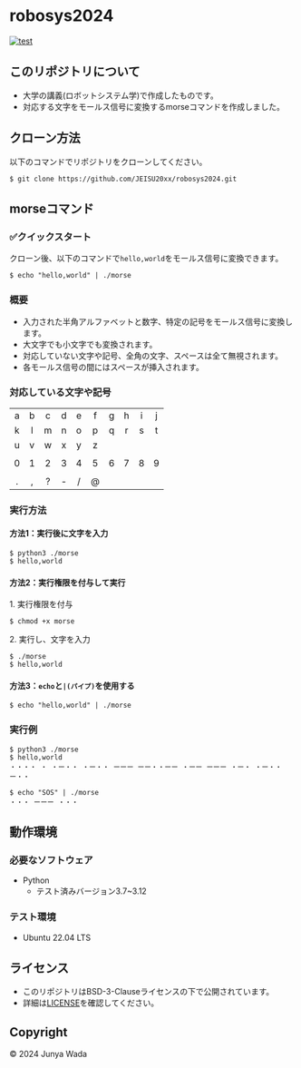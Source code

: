 # robosys2024
[![test](https://github.com/JEISU20xx/robosys2024/actions/workflows/test.yml/badge.svg)](https://github.com/JEISU20xx/robosys2024/actions/workflows/test.yml)

## このリポジトリについて
- 大学の講義(ロボットシステム学)で作成したものです。
- 対応する文字をモールス信号に変換するmorseコマンドを作成しました。

## クローン方法  
以下のコマンドでリポジトリをクローンしてください。
```
$ git clone https://github.com/JEISU20xx/robosys2024.git
```

## morseコマンド
### ✅️クイックスタート   
クローン後、以下のコマンドで`hello,world`をモールス信号に変換できます。
```
$ echo "hello,world" | ./morse
```
### 概要
 - 入力された半角アルファベットと数字、特定の記号をモールス信号に変換します。
 - 大文字でも小文字でも変換されます。
 - 対応していない文字や記号、全角の文字、スペースは全て無視されます。
 - 各モールス信号の間にはスペースが挿入されます。

### 対応している文字や記号
|     |     |     |     |     |     |     |     |     |     |
|:---:|:---:|:---:|:---:|:---:|:---:|:---:|:---:|:---:|:---:|
|a    |b    |c    |d    |e    |f    |g    |h    |i    |j    |
|k    |l    |m    |n    |o    |p    |q    |r    |s    |t    |
|u    |v    |w    |x    |y    |z    |     |     |     |     |
|     |     |     |     |     |     |     |     |     |     |
|0    |1    |2    |3    |4    |5    |6    |7    |8    |9    |
|     |     |     |     |     |     |     |     |     |     |
|.    |,    |?    |-    |/    |@    |     |     |     |     |

### 実行方法
#### 方法1：実行後に文字を入力
```
$ python3 ./morse
$ hello,world
```
#### 方法2：実行権限を付与して実行
1\. 実行権限を付与
```
$ chmod +x morse
```
2\. 実行し、文字を入力
```
$ ./morse
$ hello,world
```
#### 方法3：`echo`と`|(パイプ)`を使用する
```
$ echo "hello,world" | ./morse
```
### 実行例
```
$ python3 ./morse
$ hello,world
・・・・ ・ ・ー・・ ・ー・・ ーーー ーー・・ーー ・ーー ーーー ・ー・ ・ー・・ ー・・
```
```
$ echo "SOS" | ./morse
・・・ ーーー ・・・ 
```

## 動作環境  
### 必要なソフトウェア
- Python
    - テスト済みバージョン3.7~3.12

### テスト環境
- Ubuntu 22.04 LTS

## ライセンス
- このリポジトリはBSD-3-Clauseライセンスの下で公開されています。
- 詳細は[LICENSE](https://github.com/JEISU20xx/robosys2024/blob/main/LICENSE)を確認してください。

## Copyright  
© 2024 Junya Wada
